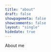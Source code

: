 ```yaml
---
title: "about"
draft: false
showpagemeta: false
showcomments: false
layout: "single"
hidedate: true
---
```


About me